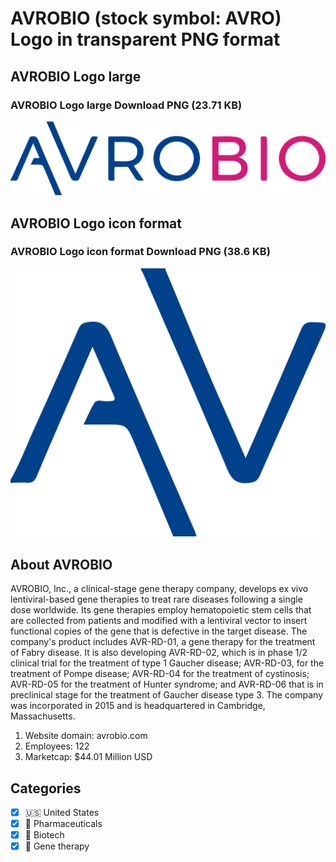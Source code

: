 # AVROBIO (stock symbol: AVRO) Logo in transparent PNG format

## AVROBIO Logo large

### AVROBIO Logo large Download PNG (23.71 KB)

![AVROBIO Logo large Download PNG (23.71 KB)](/img/orig/AVRO_BIG-6dfd66bf.png)

## AVROBIO Logo icon format

### AVROBIO Logo icon format Download PNG (38.6 KB)

![AVROBIO Logo icon format Download PNG (38.6 KB)](/img/orig/AVRO-934bebe9.png)

## About AVROBIO

AVROBIO, Inc., a clinical-stage gene therapy company, develops ex vivo lentiviral-based gene therapies to treat rare diseases following a single dose worldwide. Its gene therapies employ hematopoietic stem cells that are collected from patients and modified with a lentiviral vector to insert functional copies of the gene that is defective in the target disease. The company's product includes AVR-RD-01, a gene therapy for the treatment of Fabry disease. It is also developing AVR-RD-02, which is in phase 1/2 clinical trial for the treatment of type 1 Gaucher disease; AVR-RD-03, for the treatment of Pompe disease; AVR-RD-04 for the treatment of cystinosis; AVR-RD-05 for the treatment of Hunter syndrome; and AVR-RD-06 that is in preclinical stage for the treatment of Gaucher disease type 3. The company was incorporated in 2015 and is headquartered in Cambridge, Massachusetts.

1. Website domain: avrobio.com
2. Employees: 122
3. Marketcap: $44.01 Million USD


## Categories
- [x] 🇺🇸 United States
- [x] 💊 Pharmaceuticals
- [x] 🧬 Biotech
- [x] 🧬 Gene therapy
